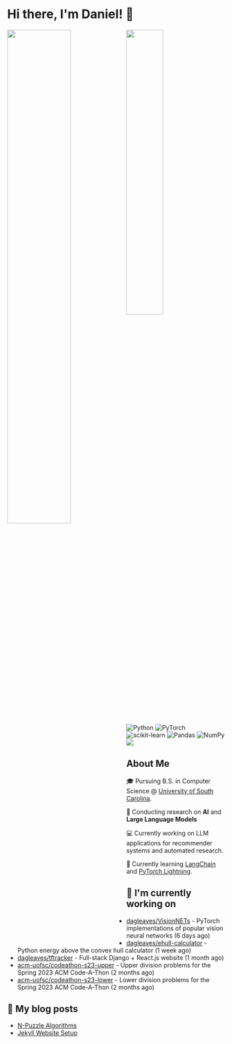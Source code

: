 # Hi there, I'm Daniel! :wave:

<img align="left" width="54%" src="https://github-readme-stats.vercel.app/api?username=dagleaves&theme=dark&show_icons=true" />
<img align="left" width="41%" src="https://github-readme-stats.vercel.app/api/top-langs/?username=dagleaves&layout=compact" />

<br/><br/>
<br/><br/>
<br/><br/>
<br/><br/>
<br/><br/>

![Python](https://img.shields.io/badge/python-3670A0?style=for-the-badge&logo=python&logoColor=ffdd54)
![PyTorch](https://img.shields.io/badge/PyTorch-%23EE4C2C.svg?style=for-the-badge&logo=PyTorch&logoColor=white)
![scikit-learn](https://img.shields.io/badge/scikit--learn-%23F7931E.svg?style=for-the-badge&logo=scikit-learn&logoColor=white)
![Pandas](https://img.shields.io/badge/pandas-%23150458.svg?style=for-the-badge&logo=pandas&logoColor=white)
![NumPy](https://img.shields.io/badge/numpy-%23013243.svg?style=for-the-badge&logo=numpy&logoColor=white)
<a href="https://www.linkedin.com/in/dagleaves/"><img src="https://img.shields.io/badge/linkedin-%230077B5.svg?style=for-the-badge&logo=linkedin&logoColor=white"/></a>

## About Me

🎓 Pursuing B.S. in Computer Science @ [University of South Carolina](https://sc.edu/study/majors_and_degrees/computer_science_computer_engineering.php). 

📖 Conducting research on **AI** and **Large Language Models**

💻 Currently working on LLM applications for recommender systems and automated research.

:seedling: Currently learning [LangChain](https://github.com/hwchase17/langchain) and [PyTorch Lightning](https://github.com/Lightning-AI/lightning).


## 👷 I'm currently working on

- [dagleaves/VisionNETs](https://github.com/dagleaves/VisionNETs) - PyTorch implementations of popular vision neural networks (6 days ago)
- [dagleaves/ehull-calculator](https://github.com/dagleaves/ehull-calculator) - Python energy above the convex hull calculator (1 week ago)
- [dagleaves/tftracker](https://github.com/dagleaves/tftracker) - Full-stack Django &#43; React.js website (1 month ago)
- [acm-uofsc/codeathon-s23-upper](https://github.com/acm-uofsc/codeathon-s23-upper) - Upper division problems for the Spring 2023 ACM Code-A-Thon (2 months ago)
- [acm-uofsc/codeathon-s23-lower](https://github.com/acm-uofsc/codeathon-s23-lower) - Lower division problems for the Spring 2023 ACM Code-A-Thon (2 months ago)


## :book: My blog posts

- [N-Puzzle Algorithms](http://dagleaves.com/2023/02/01/n-puzzle)
- [Jekyll Website Setup](http://dagleaves.com/2022/01/11/setup-website)
